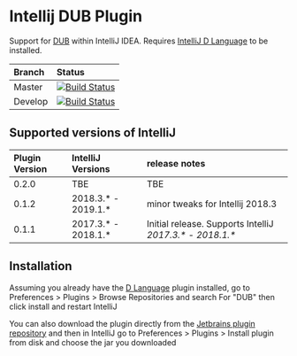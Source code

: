 Intellij DUB Plugin
===================

Support for [DUB](https://code.dlang.org/) within IntelliJ IDEA. Requires [IntelliJ D Language](https://github.com/intellij-dlanguage/intellij-dlanguage) to be installed.

| Branch | Status |
| :--- | :--- |
| Master | [![Build Status](https://travis-ci.org/intellij-dlanguage/intellij-dub.svg?branch=master)](https://travis-ci.org/intellij-dlanguage/intellij-dub) |
| Develop | [![Build Status](https://travis-ci.org/intellij-dlanguage/intellij-dub.svg?branch=develop)](https://travis-ci.org/intellij-dlanguage/intellij-dub) |

## Supported versions of IntelliJ

| Plugin Version | IntelliJ Versions | release notes |
| :--- | :--- | :--- |
| 0.2.0 | TBE | TBE |
| 0.1.2 | 2018.3.* - 2019.1.* | minor tweaks for Intellij 2018.3 |
| 0.1.1 | 2017.3.* - 2018.1.* | Initial release. Supports IntelliJ _2017.3.*_ - _2018.1.*_ |

## Installation

Assuming you already have the [D Language](https://github.com/intellij-dlanguage/intellij-dlanguage) plugin installed, go to Preferences > Plugins > Browse Repositories and search For "DUB" then click install and restart IntelliJ

You can also download the plugin directly from the [Jetbrains plugin repository](http://plugins.jetbrains.com/plugin/10416-dub) and then in IntelliJ go to Preferences > Plugins > Install plugin from disk and choose the jar you downloaded
